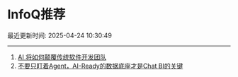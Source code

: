 # InfoQ推荐

最近更新时间: 2025-04-24 10:30:49

--- 
1. [AI 将如何颠覆传统软件开发团队](https://www.infoq.cn/article/MEY589EoPWTuYGRFTpm7) 
2. [不要只盯着Agent，AI-Ready的数据底座才是Chat BI的关键](https://www.infoq.cn/article/Z3Pq5xTyaGRaHQ7rjhqL) 
